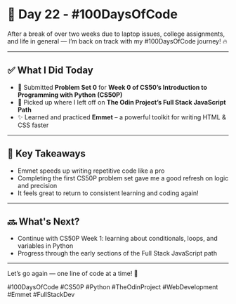 # 📅 Day 22 - #100DaysOfCode

After a break of over two weeks due to laptop issues, college assignments, and life in general — I’m back on track with my #100DaysOfCode journey! 🔥

---

## ✅ What I Did Today

- 📘 Submitted **Problem Set 0** for **Week 0 of CS50’s Introduction to Programming with Python (CS50P)**  
- 🚀 Picked up where I left off on **The Odin Project’s Full Stack JavaScript Path**  
- ✨ Learned and practiced **Emmet** – a powerful toolkit for writing HTML & CSS faster

---

## 🧠 Key Takeaways

- Emmet speeds up writing repetitive code like a pro  
- Completing the first CS50P problem set gave me a good refresh on logic and precision  
- It feels great to return to consistent learning and coding again!

---

## 🔜 What's Next?

- Continue with CS50P Week 1: learning about conditionals, loops, and variables in Python  
- Progress through the early sections of the Full Stack JavaScript path  

---

Let’s go again — one line of code at a time! 💪

#100DaysOfCode #CS50P #Python #TheOdinProject #WebDevelopment #Emmet #FullStackDev

